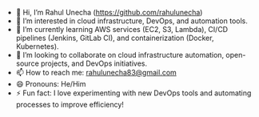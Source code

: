 - 👋 Hi, I’m Rahul Unecha (https://github.com/rahulunecha)
- 👀 I’m interested in cloud infrastructure, DevOps, and automation tools.
- 🌱 I’m currently learning AWS services (EC2, S3, Lambda), CI/CD pipelines (Jenkins, GitLab CI), and containerization (Docker, Kubernetes).
- 💞️ I’m looking to collaborate on cloud infrastructure automation, open-source projects, and DevOps initiatives.
- 📫 How to reach me: rahulunecha83@gmail.com
- 😄 Pronouns: He/Him
- ⚡ Fun fact: I love experimenting with new DevOps tools and automating processes to improve efficiency!
<!---
rahulunecha/rahulunecha is a ✨ special ✨ repository because its `README.md` (this file) appears on your GitHub profile.
You can click the Preview link to take a look at your changes.
--->
